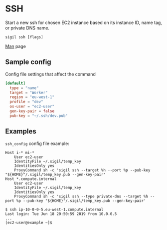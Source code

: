 # SSH

Start a new ssh for chosen EC2 instance based on its instance ID, name tag, or private DNS name.

```console
sigil ssh [flags]
```

[Man](../man/sigil_ssh.md) page

## Sample config

Config file settings that affect the command

```toml
[default]
  type = "name"
  target = "Worker"
  region = "eu-west-1"
  profile = "dev"
  os-user = "ec2-user"
  gen-key-pair = false
  pub-key = "~/.ssh/dev.pub"
```

## Examples

`ssh_config` config file example:

```ssh_config
Host i-* mi-*
    User ec2-user
    IdentityFile ~/.sigil/temp_key
    IdentitiesOnly yes
    ProxyCommand sh -c 'sigil ssh --target %h --port %p --pub-key "${HOME}"/.sigil/temp_key.pub --gen-key-pair'
Host *.compute.internal
    User ec2-user
    IdentityFile ~/.sigil/temp_key
    IdentitiesOnly yes
    ProxyCommand sh -c 'sigil ssh --type private-dns --target %h --port %p --pub-key "${HOME}"/.sigil/temp_key.pub --gen-key-pair'
```

```console
$ ssh ip-10-0-0-5.eu-west-1.compute.internal
Last login: Tue Jun 18 20:50:59 2019 from 10.0.0.5
...
[ec2-user@example ~]$
```

